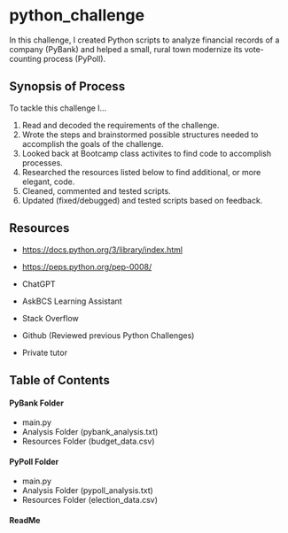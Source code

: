# python_challenge

In this challenge, I created Python scripts to analyze financial records of a company (PyBank) and helped a small, rural town modernize its vote-counting process (PyPoll).


## Synopsis of Process

To tackle this challenge I...

1. Read and decoded the requirements of the challenge.
2. Wrote the steps and brainstormed possible structures needed to accomplish the goals of the challenge.
3. Looked back at Bootcamp class activites to find code to accomplish processes.
4. Researched the resources listed below to find additional, or more elegant, code.
5. Cleaned, commented and tested scripts.
6. Updated (fixed/debugged) and tested scripts based on feedback.
   



## Resources


+ https://docs.python.org/3/library/index.html

+ https://peps.python.org/pep-0008/

+ ChatGPT
   
+ AskBCS Learning Assistant
   
+ Stack Overflow
   
+ Github (Reviewed previous Python Challenges)

+ Private tutor




## Table of Contents

#### PyBank Folder                      
+ main.py 
+ Analysis Folder (pybank_analysis.txt)
+ Resources Folder (budget_data.csv)

#### PyPoll Folder
+ main.py
+ Analysis Folder (pypoll_analysis.txt)
+ Resources Folder (election_data.csv)

#### ReadMe
